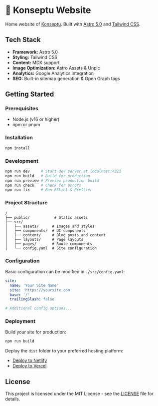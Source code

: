 # 🚀 Konseptu Website

Home website of [Konseptu](https://konseptu.com). Built with [Astro 5.0](https://astro.build/) and [Tailwind CSS](https://tailwindcss.com/).

## Tech Stack

- **Framework:** Astro 5.0
- **Styling:** Tailwind CSS
- **Content:** MDX support
- **Image Optimization:** Astro Assets & Unpic
- **Analytics:** Google Analytics integration
- **SEO:** Built-in sitemap generation & Open Graph tags

## Getting Started

### Prerequisites

- Node.js (v16 or higher)
- npm or pnpm

### Installation

```bash
npm install
```

### Development

```bash
npm run dev     # Start dev server at localhost:4321
npm run build   # Build for production
npm run preview # Preview production build
npm run check   # Check for errors
npm run fix     # Run ESLint & Prettier
```

### Project Structure

```
/
├── public/           # Static assets
├── src/
│   ├── assets/      # Images and styles
│   ├── components/  # UI components
│   ├── content/     # Blog posts and content
│   ├── layouts/     # Page layouts
│   ├── pages/       # Route components
│   └── config.yaml  # Site configuration
```

### Configuration

Basic configuration can be modified in `./src/config.yaml`:

```yaml
site:
  name: 'Your Site Name'
  site: 'https://yoursite.com'
  base: '/'
  trailingSlash: false

# Additional config options...
```

### Deployment

Build your site for production:

```bash
npm run build
```

Deploy the `dist` folder to your preferred hosting platform:

- [Deploy to Netlify](https://app.netlify.com/start)
- [Deploy to Vercel](https://vercel.com/new)

## License

This project is licensed under the MIT License - see the [LICENSE](./LICENSE.md) file for details.
